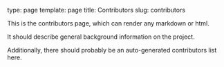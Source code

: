 type: page
template: page
title:  Contributors
slug: contributors


This is the contributors page, which can render any markdown or html.

It should describe general background information on the project.

Additionally, there should probably be an auto-generated contributors list here.
